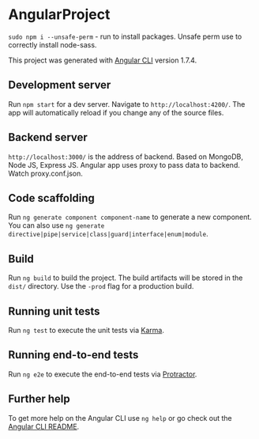 # AngularProject

`sudo npm i --unsafe-perm` - run to install packages. Unsafe perm use to correctly install node-sass.

This project was generated with [Angular CLI](https://github.com/angular/angular-cli) version 1.7.4.

## Development server

Run `npm start` for a dev server. Navigate to `http://localhost:4200/`. The app will automatically reload if you change any of the source files.

## Backend server

`http://localhost:3000/` is the address of backend. Based on MongoDB, Node JS, Express JS. Angular app uses proxy to pass data to backend. Watch proxy.conf.json.

## Code scaffolding

Run `ng generate component component-name` to generate a new component. You can also use `ng generate directive|pipe|service|class|guard|interface|enum|module`.

## Build

Run `ng build` to build the project. The build artifacts will be stored in the `dist/` directory. Use the `-prod` flag for a production build.

## Running unit tests

Run `ng test` to execute the unit tests via [Karma](https://karma-runner.github.io).

## Running end-to-end tests

Run `ng e2e` to execute the end-to-end tests via [Protractor](http://www.protractortest.org/).

## Further help

To get more help on the Angular CLI use `ng help` or go check out the [Angular CLI README](https://github.com/angular/angular-cli/blob/master/README.md).
